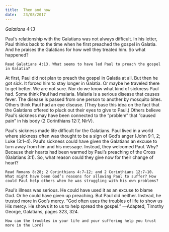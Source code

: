 ```yaml
---
title:  Then and now
date:   23/08/2017
---
```


_Galatians 4:13_

Paul’s relationship with the Galatians was not always difficult. In his letter, Paul thinks back to the time when he first preached the gospel in Galatia. And he praises the Galatians for how well they treated him. So what happened?

`Read Galatians 4:13. What seems to have led Paul to preach the gospel in Galatia?`

At first, Paul did not plan to preach the gospel in Galatia at all. But then he got sick. It forced him to stay longer in Galatia. Or maybe he traveled there to get better. We are not sure. Nor do we know what kind of sickness Paul had. Some think Paul had malaria. Malaria is a serious disease that causes fever. The disease is passed from one person to another by mosquito bites. Others think Paul had an eye disease. (They base this idea on the fact that the Galatians offered to pluck out their eyes to give to Paul.) Others believe Paul’s sickness may have been connected to the “problem” that “caused pain” in his body (2 Corinthians 12:7, NIrV).

Paul’s sickness made life difficult for the Galatians. Paul lived in a world where sickness often was thought to be a sign of God’s anger (John 9:1, 2; Luke 13:1–4). Paul’s sickness could have given the Galatians an excuse to turn away from him and his message. Instead, they welcomed Paul. Why? Because their hearts had been warmed by Paul’s preaching of the Cross (Galatians 3:1). So, what reason could they give now for their change of heart?

`Read Romans 8:28; 2 Corinthians 4:7–12; and 2 Corinthians 12:7–10. What might have been God’s reasons for allowing Paul to suffer? How could Paul help others when he was struggling with his own problems?`

Paul’s illness was serious. He could have used it as an excuse to blame God. Or he could have given up preaching. But Paul did neither. Instead, he trusted more in God’s mercy. “God often uses the troubles of life to show us His mercy. He shows it to us to help spread the gospel.” —Adapted, Timothy George, Galatians, pages 323, 324.

`How can the troubles in your life and your suffering help you trust more in the Lord?`